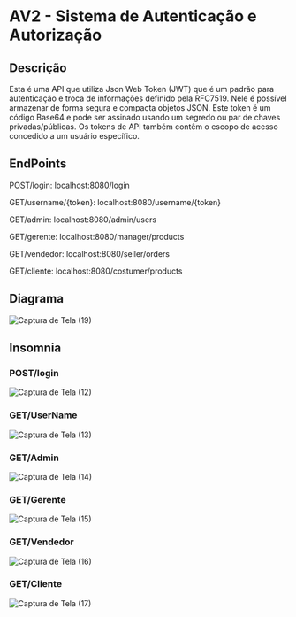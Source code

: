 # AV2 - Sistema de Autenticação e Autorização

## Descrição 
Esta é uma API que utiliza Json Web Token (JWT) que é um padrão para autenticação e troca de informações definido pela RFC7519. Nele é possível armazenar de forma segura e compacta objetos JSON. Este token é um código Base64 e pode ser assinado usando um segredo ou par de chaves privadas/públicas. Os tokens de API também contêm o escopo de acesso concedido a um usuário específico.

## EndPoints
POST/login: localhost:8080/login

GET/username/{token}: localhost:8080/username/{token}

GET/admin: localhost:8080/admin/users

GET/gerente: localhost:8080/manager/products

GET/vendedor: localhost:8080/seller/orders

GET/cliente: localhost:8080/costumer/products

## Diagrama
![Captura de Tela (19)](https://github.com/PauloHAJr/AV2-SistemaAutenticacaoAutorizacao/assets/102565635/0b91de88-edec-48ec-9e31-e15cc4b76a5c)

## Insomnia
### POST/login
![Captura de Tela (12)](https://github.com/PauloHAJr/AV2-SistemaAutenticacaoAutorizacao/assets/102565635/0ba42aaa-4351-42a8-b038-a6a6e50e7e52)
### GET/UserName
![Captura de Tela (13)](https://github.com/PauloHAJr/AV2-SistemaAutenticacaoAutorizacao/assets/102565635/2eeb1075-cda1-43eb-ae7e-18fe4b214ac7)
### GET/Admin
![Captura de Tela (14)](https://github.com/PauloHAJr/AV2-SistemaAutenticacaoAutorizacao/assets/102565635/b9a2cb43-a31c-405c-a283-15ba1c0431b6)
### GET/Gerente
![Captura de Tela (15)](https://github.com/PauloHAJr/AV2-SistemaAutenticacaoAutorizacao/assets/102565635/e0d66bf4-5eeb-44ad-82f4-c8a97aeb4e36)
### GET/Vendedor
![Captura de Tela (16)](https://github.com/PauloHAJr/AV2-SistemaAutenticacaoAutorizacao/assets/102565635/11db0e91-cfd0-4626-9760-3bcd31372385)
### GET/Cliente
![Captura de Tela (17)](https://github.com/PauloHAJr/AV2-SistemaAutenticacaoAutorizacao/assets/102565635/eabb3b5f-e73a-42f4-b181-6bf8d77dd30f)
